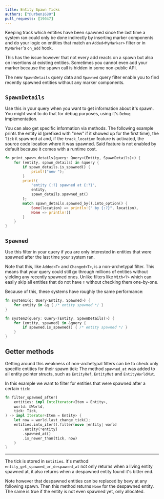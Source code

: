 ```yaml
---
title: Entity Spawn Ticks
authors: ["@urben1680"]
pull_requests: [19047]
---
```


Keeping track which entities have been spawned since the last time a system ran could only be done indirectly by inserting marker components and do your logic on entities that match an `Added<MyMarker>` filter or in `MyMarker`'s `on_add` hook.

This has the issue however that not every add reacts on a spawn but also on insertions at existing entities. Sometimes you cannot even add your marker because the spawn call is hidden in some non-public API.

The new `SpawnDetails` query data and `Spawned` query filter enable you to find recently spawned entities without any marker components.

## `SpawnDetails`

Use this in your query when you want to get information about it's spawn. You might want to do that for debug purposes, using it's `Debug` implementation.

You can also get specific information via methods. The following example prints the entity id (prefixed with "new" if it showed up for the first time), the `Tick` it spawned at and, if the `track_location` feature is activated, the source code location where it was spawned. Said feature is not enabled by default because it comes with a runtime cost.

```rs
fn print_spawn_details(query: Query<(Entity, SpawnDetails)>) {
    for (entity, spawn_details) in &query {
        if spawn_details.is_spawned() {
            print!("new ");
        }
        print!(
            "entity {:?} spawned at {:?}",
            entity,
            spawn_details.spawned_at()
        );
        match spawn_details.spawned_by().into_option() {
            Some(location) => println!(" by {:?}", location),
            None => println!()
        }    
    }
}
```

## `Spawned`

Use this filter in your query if you are only interested in entities that were spawned after the last time your system ran.

Note that this, like `Added<T>` and `Changed<T>`, is a non-archetypal filter. This means that your query could still go through millions of entities without yielding any recently spawned ones. Unlike filters like `With<T>` which can easily skip all entities that do not have `T` without checking them one-by-one.

Because of this, these systems have roughly the same performance:

```rs
fn system1(q: Query<Entity, Spawned>) {
    for entity in &q { /* entity spawned */ }
}

fn system2(query: Query<(Entity, SpawnDetails)>) {
    for (entity, spawned) in &query {
        if spawned.is_spawned() { /* entity spawned */ }
    }
}
```

## Getter methods

Getting around this weakness of non-archetypal filters can be to check only specific entities for their spawn tick: The method `spawned_at` was added to all entity pointer structs, such as `EntityRef`, `EntityMut` and `EntityWorldMut`.

In this example we want to filter for entities that were spawned after a certain `tick`:

```rs
fn filter_spawned_after(
    entities: impl IntoIterator<Item = Entity>,
    world: &World,
    tick: Tick,
) -> impl Iterator<Item = Entity> {
    let now = world.last_change_tick();
    entities.into_iter().filter(move |entity| world
        .entity(*entity)
        .spawned_at()
        .is_newer_than(tick, now)
    )
}
```

---

The tick is stored in `Entities`. It's method `entity_get_spawned_or_despawned_at` not only returns when a living entity spawned at, it also returns when a despawned entity found it's bitter end.

Note however that despawned entities can be replaced by bevy at any following spawn. Then this method returns `None` for the despawned entity. The same is true if the entity is not even spawned yet, only allocated.
